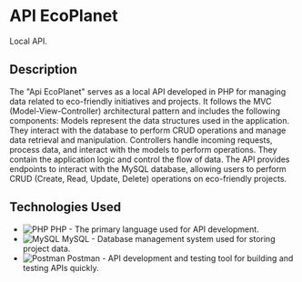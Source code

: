 # API EcoPlanet 

Local API.

## Description

The "Api EcoPlanet" serves as a local API developed in PHP for managing data related to eco-friendly initiatives and projects. It follows the MVC (Model-View-Controller) architectural pattern and includes the following components: Models represent the data structures used in the application. They interact with the database to perform CRUD operations and manage data retrieval and manipulation. Controllers handle incoming requests, process data, and interact with the models to perform operations. They contain the application logic and control the flow of data. The API provides endpoints to interact with the MySQL database, allowing users to perform CRUD (Create, Read, Update, Delete) operations on eco-friendly projects.

## Technologies Used

- ![PHP](https://img.shields.io/badge/-PHP-777BB4?style=flat-square&logo=php&logoColor=white) PHP - The primary language used for API development.
- ![MySQL](https://img.shields.io/badge/-MySQL-4479A1?style=flat-square&logo=mysql&logoColor=white) MySQL - Database management system used for storing project data.
- ![Postman](https://img.shields.io/badge/-Postman-FF6C37?style=flat-square&logo=postman&logoColor=white) Postman - API development and testing tool for building and testing APIs quickly.

